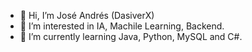 - 👋 Hi, I’m José Andrés (DasiverX)
- 👀 I’m interested in IA, Machile Learning, Backend.
- 🌱 I’m currently learning Java, Python, MySQL and C#.

